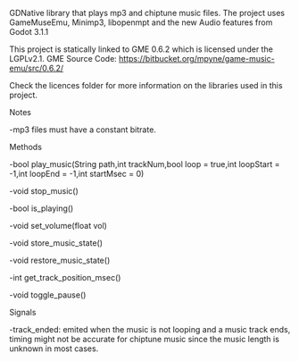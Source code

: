 GDNative library that plays mp3 and chiptune music files.
The project uses GameMuseEmu, Minimp3, libopenmpt and the new Audio features from Godot 3.1.1

This project is statically linked to GME 0.6.2 which is licensed under the LGPLv2.1. GME Source Code: https://bitbucket.org/mpyne/game-music-emu/src/0.6.2/

Check the licences folder for more information on the libraries used in this project.

Notes

-mp3 files must have a constant bitrate.


Methods

-bool play_music(String path,int trackNum,bool loop = true,int loopStart = -1,int loopEnd = -1,int startMsec = 0)

-void stop_music()

-bool is_playing()

-void set_volume(float vol)

-void store_music_state()

-void restore_music_state()

-int get_track_position_msec()

-void toggle_pause()

Signals

-track_ended: emited when the music is not looping and a music track ends, timing might not be accurate for chiptune music since the music length is unknown in most cases.
